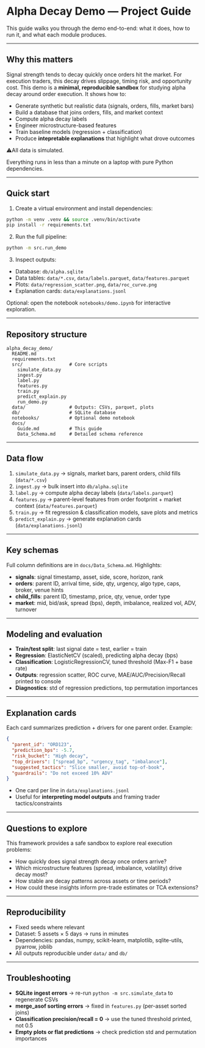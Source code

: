 # Alpha Decay Demo — Project Guide

This guide walks you through the demo end-to-end: what it does, how to run it, and what each module produces.

---

## Why this matters

Signal strength tends to decay quickly once orders hit the market. For execution traders, this decay drives slippage, timing risk, and opportunity cost.
This demo is a **minimal, reproducible sandbox** for studying alpha decay around order execution. It shows how to:

* Generate synthetic but realistic data (signals, orders, fills, market bars)
* Build a database that joins orders, fills, and market context
* Compute alpha decay labels
* Engineer microstructure-based features
* Train baseline models (regression + classification)
* Produce **intepretable explanations** that highlight what drove outcomes

⚠️All data is simulated.

Everything runs in less than a minute on a laptop with pure Python dependencies.

---

## Quick start

1. Create a virtual environment and install dependencies:

```bash
python -m venv .venv && source .venv/bin/activate
pip install -r requirements.txt
```

2. Run the full pipeline:

```bash
python -m src.run_demo
```

3. Inspect outputs:

* Database: `db/alpha.sqlite`
* Data tables: `data/*.csv`, `data/labels.parquet`, `data/features.parquet`
* Plots: `data/regression_scatter.png`, `data/roc_curve.png`
* Explanation cards: `data/explanations.jsonl`

Optional: open the notebook `notebooks/demo.ipynb` for interactive exploration.

---

## Repository structure

```
alpha_decay_demo/
  README.md
  requirements.txt
  src/                 # Core scripts
    simulate_data.py
    ingest.py
    label.py
    features.py
    train.py
    predict_explain.py
    run_demo.py
  data/                # Outputs: CSVs, parquet, plots
  db/                  # SQLite database
  notebooks/           # Optional demo notebook
  docs/
    Guide.md           # This guide
    Data_Schema.md     # Detailed schema reference
```

---

## Data flow

1. `simulate_data.py` → signals, market bars, parent orders, child fills (`data/*.csv`)
2. `ingest.py` → bulk insert into `db/alpha.sqlite`
3. `label.py` → compute alpha decay labels (`data/labels.parquet`)
4. `features.py` → parent-level features from order footprint + market context (`data/features.parquet`)
5. `train.py` → fit regression & classification models, save plots and metrics
6. `predict_explain.py` → generate explanation cards (`data/explanations.jsonl`)

---

## Key schemas

Full column definitions are in `docs/Data_Schema.md`. Highlights:

* **signals**: signal timestamp, asset, side, score, horizon, rank
* **orders**: parent ID, arrival time, side, qty, urgency, algo type, caps, broker, venue hints
* **child\_fills**: parent ID, timestamp, price, qty, venue, order type
* **market**: mid, bid/ask, spread (bps), depth, imbalance, realized vol, ADV, turnover

---

## Modeling and evaluation

* **Train/test split**: last signal date = test, earlier = train
* **Regression**: ElasticNetCV (scaled), predicting alpha decay (bps)
* **Classification**: LogisticRegressionCV, tuned threshold (Max-F1 + base rate)
* **Outputs**: regression scatter, ROC curve, MAE/AUC/Precision/Recall printed to console
* **Diagnostics**: std of regression predictions, top permutation importances

---

## Explanation cards

Each card summarizes prediction + drivers for one parent order.
Example:

```json
{
  "parent_id": "ORD123",
  "prediction_bps": -5.7,
  "risk_bucket": "High decay",
  "top_drivers": ["spread_bp", "urgency_tag", "imbalance"],
  "suggested_tactics": "Slice smaller, avoid top-of-book",
  "guardrails": "Do not exceed 10% ADV"
}
```

* One card per line in `data/explanations.jsonl`
* Useful for **interpreting model outputs** and framing trader tactics/constraints

---

## Questions to explore

This framework provides a safe sandbox to explore real execution problems:

* How quickly does signal strength decay once orders arrive?
* Which microstructure features (spread, imbalance, volatility) drive decay most?
* How stable are decay patterns across assets or time periods?
* How could these insights inform pre-trade estimates or TCA extensions?

---

## Reproducibility

* Fixed seeds where relevant
* Dataset: 5 assets × 5 days → runs in minutes
* Dependencies: pandas, numpy, scikit-learn, matplotlib, sqlite-utils, pyarrow, joblib
* All outputs reproducible under `data/` and `db/`

---

## Troubleshooting

* **SQLite ingest errors** → re-run `python -m src.simulate_data` to regenerate CSVs
* **merge\_asof sorting errors** → fixed in `features.py` (per-asset sorted joins)
* **Classification precision/recall = 0** → use the tuned threshold printed, not 0.5
* **Empty plots or flat predictions** → check prediction std and permutation importances
